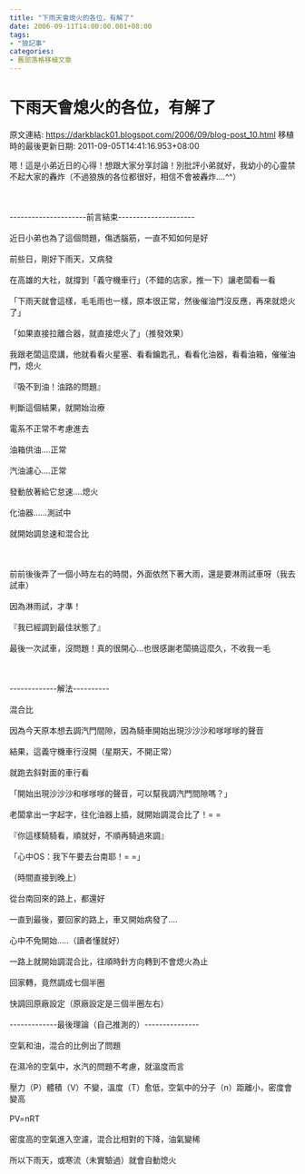 ```yaml
---
title: "下雨天會熄火的各位，有解了"
date: 2006-09-11T14:00:00.001+08:00
tags: 
- "狼記事"
categories:
- 舊部落格移植文章
---
```


# 下雨天會熄火的各位，有解了

原文連結: https://darkblack01.blogspot.com/2006/09/blog-post_10.html
移植時的最後更新日期: 2011-09-05T14:41:16.953+08:00

嗯！這是小弟近日的心得！想跟大家分享討論！別批評小弟就好，我幼小的心靈禁不起大家的轟炸（不過狼族的各位都很好，相信不會被轟炸....^^）<br /><br /><a name='more'></a><br /><br />---------------------前言結束---------------------<br /><br />近日小弟也為了這個問題，傷透腦筋，一直不知如何是好<br /><br />前些日，剛好下雨天，又病發<br /><br />在高雄的大社，就撐到「義守機車行」（不錯的店家，推一下）讓老闆看一看<br /><br />「下雨天就會這樣，毛毛雨也一樣，原本很正常，然後催油門沒反應，再來就熄火了」<br /><br />「如果直接拉離合器，就直接熄火了」（推發效果）<br /><br />我跟老闆這麼講，他就看看火星塞、看看鑰匙孔，看看化油器，看看油箱，催催油門，熄火<br /><br />『吸不到油！油路的問題』<br /><br />判斷這個結果，就開始治療<br /><br />電系不正常不考慮進去<br /><br />油箱供油....正常<br /><br />汽油濾心....正常<br /><br />發動放著給它怠速....熄火<br /><br />化油器......測試中<br /><br />就開始調怠速和混合比<br /><br /><br /><br />前前後後弄了一個小時左右的時間，外面依然下著大雨，還是要淋雨試車呀（我去試車）<br /><br />因為淋雨試，才準！<br /><br />『我已經調到最佳狀態了』<br /><br />最後一次試車，沒問題！真的很開心...也很感謝老闆搞這麼久，不收我一毛<br /><br /><br /><br />-------------解法----------<br /><br />混合比<br /><br />因為今天原本想去調汽門間隙，因為騎車開始出現沙沙沙和嗲嗲嗲的聲音<br /><br />結果，這義守機車行沒開（星期天，不開正常）<br /><br />就跑去斜對面的車行看<br /><br />「開始出現沙沙沙和嗲嗲嗲的聲音，可以幫我調汽門間隙嗎？」<br /><br />老闆拿出一字起字，往化油器上插，就開始調混合比了！= =<br /><br />『你這樣騎騎看，順就好，不順再騎過來調』<br /><br />「心中OS：我下午要去台南耶！= =」<br /><br />（時間直接到晚上）<br /><br />從台南回來的路上，都還好<br /><br />一直到最後，要回家的路上，車又開始病發了....<br /><br />心中不免開始.....（讀者懂就好）<br /><br />一路上就開始調混合比，往順時針方向轉到不會熄火為止<br /><br />回家轉，竟然調成七個半圈<br /><br />快調回原廠設定（原廠設定是三個半圈左右）<br /><br />-------------最後理論（自己推測的）---------------<br /><br />空氣和油，混合的比例出了問題<br /><br />在濕冷的空氣中，水汽的問題不考慮，就溫度而言<br /><br />壓力（P）體積（V）不變，溫度（T）愈低，空氣中的分子（n）距離小，密度會變高<br /><br />PV=nRT<br /><br />密度高的空氣進入空濾，混合比相對的下降，油氣變稀<br /><br />所以下雨天，或寒流（未實驗過）就會自動熄火
